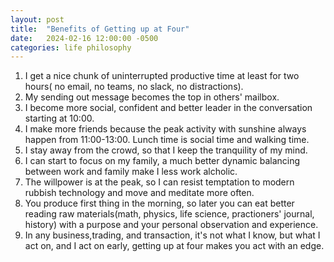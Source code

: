 ```yaml
---
layout: post
title:  "Benefits of Getting up at Four"
date:   2024-02-16 12:00:00 -0500
categories: life philosophy
---
```


1. I get a nice chunk of uninterrupted productive time at least for two hours(
    no email, no teams, no slack, no distractions).
2. My sending out message becomes the top in others' mailbox.
3. I become more social, confident and better leader in the conversation starting at 
10:00. 
4. I make more friends because the peak activity with sunshine always happen from 11:00-13:00.
Lunch time is social time and walking time.
5. I stay away from the crowd, so that I keep the tranquility of my mind.
6. I can start to focus on my family, a much better dynamic balancing between work and family
make I less work alcholic.
7. The willpower is at the peak, so I can resist temptation to modern rubbish technology and 
move and meditate more often.
8. You produce first thing in the morning, so later you can eat better reading raw materials(math,
physics, life science, practioners' journal, history) with a purpose and your personal observation
and experience.
9. In any business,trading, and transaction, it's not what I know, but what I act on, and I act on
early, getting up at four makes you act with an edge.